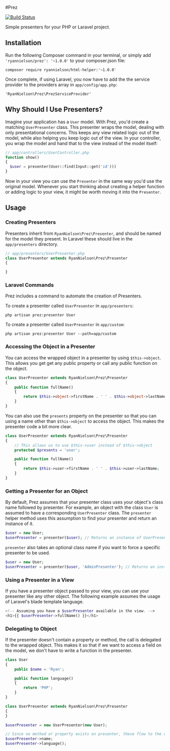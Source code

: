 #Prez

[![Build Status](https://travis-ci.org/RyanNielson/prez.svg?branch=master)](https://travis-ci.org/RyanNielson/prez)

Simple presenters for your PHP or Laravel project.

## Installation

Run the following Composer command in your terminal, or simply add `'ryannielson/prez': '~1.0.0'` to your composer.json file:

    composer require ryannielson/html-helper:'~1.0.0'

Once complete, if using Laravel, you now have to add the the service provider to the providers array in `app/config/app.php`: 

    'RyanNielson\Prez\PrezServiceProvider'

## Why Should I Use Presenters?

Imagine your application has a `User` model. With Prez, you'd create a matching `UserPresenter` class. This presenter wraps the model, dealing with only presentational concerns. This keeps any view related logic out of the model, while also helping you keep logic out of the view. In your controller, you wrap the model and hand that to the view instead of the model itself:

```php
// app/controllers/UserController.php
function show()
{
  $user = presenter(User::find(Input::get('id')))
}
```

Now in your view you can use the `Presenter` in the same way you'd use the original model. Whenever you start thinking about creating a helper function or adding logic to your view, it might be worth moving it into the `Presenter`.

## Usage

### Creating Presenters

Presenters inherit from `RyanNielson\Prez\Presenter`, and should be named for the model they present. In Laravel these should live in the `app/presenters` directory.

```php
// app/presenters/UserPresenter.php
class UserPresenter extends RyanNielson\Prez\Presenter 
{

}
```

### Laravel Commands

Prez includes a command to automate the creation of Presenters. 

To create a presenter called `UserPresenter` in `app/presenters`:

`php artisan prez:presenter User`

To create a presenter called `UserPresenter` in `app/custom`:

`php artisan prez:presenter User --path=app/custom`

### Accessing the Object in a Presenter

You can access the wrapped object in a presenter by using `$this->object`. This allows you get get any public property or call any public function on the object.

```php
class UserPresenter extends RyanNielson\Prez\Presenter 
{
    public function fullName()
    {
        return $this->object->firstName . ' ' . $this->object->lastName;
    }
}
```

You can also use the `presents` property on the presenter so that you can using a name other than `$this->object` to access the object. This makes the presenter code a bit more clear.

```php
class UserPresenter extends RyanNielson\Prez\Presenter 
{
    // This allows us to use $this->user instead of $this->object
    protected $presents = 'user'; 

    public function fullName()
    {
        return $this->user->firstName . ' ' . $this->user->lastName;
    }
}
```

### Getting a Presenter for an Object

By default, Prez assumes that your presenter class uses your object's class name followed by presenter. For example, an object with the class `User` is assumed to have a corresponding `UserPresenter` class. The `presenter` helper method uses this assumption to find your presenter and return an instance of it.

```php
$user = new User;
$userPresenter = presenter($user); // Returns an instance of UserPresenter
```

`presenter` also takes an optional class name if you want to force a specific presenter to be used.

```php
$user = new User;
$userPresenter = presenter($user, 'AdminPresenter'); // Returns an instance of AdminPresenter
```

### Using a Presenter in a View

If you have a presenter object passed to your view, you can use your presenter like any other object. The following example assumes the usage of Laravel's blade template language.

```php
<!-- Assuming you have a $userPresenter available in the view. -->
<h1>{{ $userPresenter->fullName() }}</h1>
```

### Delegating to Object

If the presenter doesn't contain a property or method, the call is delegated to the wrapped object. This makes it so that if we want to access a field on the model, we don't have to write a function in the presenter.

```php
class User
{
    public $name = 'Ryan';

    public function language()
    {
        return 'PHP';
    }
}

class UserPresenter extends RyanNielson\Prez\Presenter 
{
}

$userPresenter = new UserPresenter(new User);

// Since no method or property exists on presenter, these flow to the object.
$userPresenter->name; 
$userPresenter->language();
```
